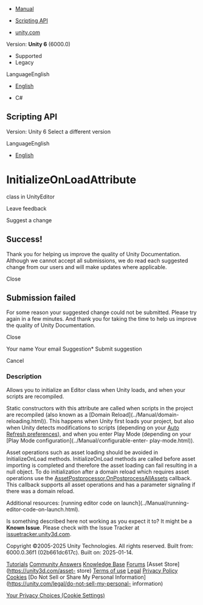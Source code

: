 [ ]()

  * [Manual](../Manual/index.html)
  * [Scripting API](../ScriptReference/index.html)

  * [unity.com](https://unity.com/)

Version: **Unity 6** (6000.0)

  * Supported
  * Legacy

LanguageEnglish

  * [English]()

  * C#

[ ](https://docs.unity3d.com)

## Scripting API

Version: Unity 6 Select a different version

LanguageEnglish

  * [English]()

# InitializeOnLoadAttribute

class in UnityEditor

Leave feedback

Suggest a change

## Success!

Thank you for helping us improve the quality of Unity Documentation. Although
we cannot accept all submissions, we do read each suggested change from our
users and will make updates where applicable.

Close

## Submission failed

For some reason your suggested change could not be submitted. Please <a>try
again</a> in a few minutes. And thank you for taking the time to help us
improve the quality of Unity Documentation.

Close

Your name Your email Suggestion* Submit suggestion

Cancel

[ ]()

### Description

Allows you to initialize an Editor class when Unity loads, and when your
scripts are recompiled.

Static constructors with this attribute are called when scripts in the project
are recompiled (also known as a [Domain Reload](../Manual/domain-
reloading.html)). This happens when Unity first loads your project, but also
when Unity detects modifications to scripts (depending on your [Auto Refresh
preferences](../Manual/Preferences.html)), and when you enter Play Mode
(depending on your [Play Mode configuration](../Manual/configurable-enter-
play-mode.html)).  
  
Asset operations such as asset loading should be avoided in InitializeOnLoad
methods. InitializeOnLoad methods are called before asset importing is
completed and therefore the asset loading can fail resulting in a null object.
To do initialization after a domain reload which requires asset operations use
the
[AssetPostprocessor.OnPostprocessAllAssets](AssetPostprocessor.OnPostprocessAllAssets.html)
callback. This callback supports all asset operations and has a parameter
signaling if there was a domain reload.  
  
Additional resources: [running editor code on launch](../Manual/running-
editor-code-on-launch.html).

Is something described here not working as you expect it to? It might be a
**Known Issue**. Please check with the Issue Tracker at
[issuetracker.unity3d.com](https://issuetracker.unity3d.com).

Copyright ©2005-2025 Unity Technologies. All rights reserved. Built from:
6000.0.36f1 (02b661dc617c). Built on: 2025-01-14.

[Tutorials](https://unity3d.com/learn) [Community
Answers](https://answers.unity3d.com) [Knowledge
Base](https://support.unity3d.com/hc/en-us)
[Forums](https://forum.unity3d.com) [Asset Store](https://unity3d.com/asset-
store) [Terms of use](https://docs.unity3d.com/Manual/TermsOfUse.html)
[Legal](https://unity.com/legal) [Privacy
Policy](https://unity.com/legal/privacy-policy)
[Cookies](https://unity.com/legal/cookie-policy) [Do Not Sell or Share My
Personal Information](https://unity.com/legal/do-not-sell-my-personal-
information)

[Your Privacy Choices (Cookie Settings)](javascript:void\(0\);)


